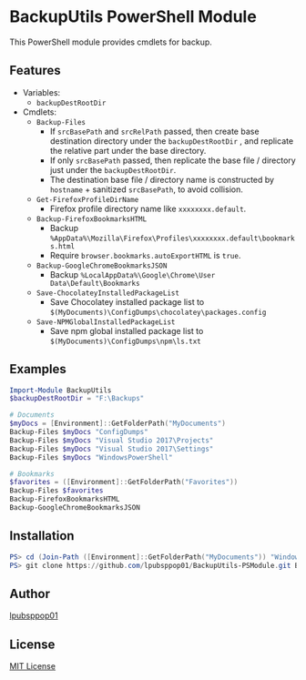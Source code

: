 # BackupUtils PowerShell Module

This PowerShell module provides cmdlets for backup.

## Features
- Variables:
    - `backupDestRootDir`
- Cmdlets:
    - `Backup-Files`
        - If `srcBasePath` and `srcRelPath` passed, then create base destination directory under the `backupDestRootDir` , and replicate the relative part under the base directory.
        - If only `srcBasePath` passed, then replicate the base file / directory just under the `backupDestRootDir`.
        - The destination base file / directory name is constructed by `hostname` + sanitized `srcBasePath`, to avoid collision.
    - `Get-FirefoxProfileDirName`
        - Firefox profile directory name like `xxxxxxxx.default`.
    - `Backup-FirefoxBookmarksHTML`
        - Backup `%AppData%\Mozilla\Firefox\Profiles\xxxxxxxx.default\bookmarks.html`
        - Require `browser.bookmarks.autoExportHTML` is `true`.
    - `Backup-GoogleChromeBookmarksJSON`
        - Backup `%LocalAppData%\Google\Chrome\User Data\Default\Bookmarks`
    - `Save-ChocolateyInstalledPackageList`
        - Save Chocolatey installed package list to `$(MyDocuments)\ConfigDumps\chocolatey\packages.config`
    - `Save-NPMGlobalInstalledPackageList`
        - Save npm global installed package list to `$(MyDocuments)\ConfigDumps\npm\ls.txt`

## Examples
```powershell
Import-Module BackupUtils
$backupDestRootDir = "F:\Backups"

# Documents
$myDocs = [Environment]::GetFolderPath("MyDocuments")
Backup-Files $myDocs "ConfigDumps"
Backup-Files $myDocs "Visual Studio 2017\Projects"
Backup-Files $myDocs "Visual Studio 2017\Settings"
Backup-Files $myDocs "WindowsPowerShell"

# Bookmarks
$favorites = ([Environment]::GetFolderPath("Favorites"))
Backup-Files $favorites
Backup-FirefoxBookmarksHTML
Backup-GoogleChromeBookmarksJSON
```

## Installation
```powershell
PS> cd (Join-Path ([Environment]::GetFolderPath("MyDocuments")) "WindowsPowerShell\Modules")
PS> git clone https://github.com/lpubsppop01/BackupUtils-PSModule.git BackupUtils
```

## Author
[lpubsppop01](https://github.com/lpubsppop01)

## License
[MIT License](https://github.com/lpubsppop01/BackupUtils-PSModule/raw/master/LICENSE.txt)
